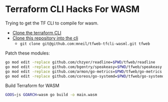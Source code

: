 # Terraform CLI Hacks For WASM

Trying to get the TF CLI to compile for wasm.

- [Clone the terraform CLI](https://github.com/hashicorp/terraform)
- [Clone this repository into the cli](https://github.com/mneil/tfweb-tfcli-wasml)
  - `git clone git@github.com:mneil/tfweb-tfcli-wasml.git tfweb`

Patch these modules:

```sh
go mod edit -replace github.com/chzyer/readline=$PWD/tfweb/readline
go mod edit -replace github.com/bgentry/speakeasy=$PWD/tfweb/speakeasy
go mod edit -replace github.com/armon/go-metrics=$PWD/tfweb/go-metrics
go mod edit -replace github.com/coreos/go-systemd=$PWD/tfweb/go-systemd
```

Build Terraform for WASM

```sh
GOOS=js GOARCH=wasm go build -o main.wasm
```
